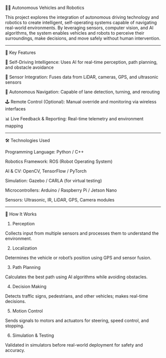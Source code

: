 🚗🤖 Autonomous Vehicles and Robotics

This project explores the integration of autonomous driving technology and robotics to create intelligent, self-operating systems capable of navigating real-world environments. By leveraging sensors, computer vision, and AI algorithms, the system enables vehicles and robots to perceive their surroundings, make decisions, and move safely without human intervention.


---

📌 Key Features

🧠 Self-Driving Intelligence: Uses AI for real-time perception, path planning, and obstacle avoidance

📡 Sensor Integration: Fuses data from LiDAR, cameras, GPS, and ultrasonic sensors

🔄 Autonomous Navigation: Capable of lane detection, turning, and rerouting

🕹️ Remote Control (Optional): Manual override and monitoring via wireless interfaces

📊 Live Feedback & Reporting: Real-time telemetry and environment mapping



---

🛠 Technologies Used

Programming Language: Python / C++

Robotics Framework: ROS (Robot Operating System)

AI & CV: OpenCV, TensorFlow / PyTorch

Simulation: Gazebo / CARLA (for virtual testing)

Microcontrollers: Arduino / Raspberry Pi / Jetson Nano

Sensors: Ultrasonic, IR, LiDAR, GPS, Camera modules



---

🧭 How It Works

1. Perception

Collects input from multiple sensors and processes them to understand the environment.



2. Localization

Determines the vehicle or robot’s position using GPS and sensor fusion.



3. Path Planning

Calculates the best path using AI algorithms while avoiding obstacles.



4. Decision Making

Detects traffic signs, pedestrians, and other vehicles; makes real-time decisions.



5. Motion Control

Sends signals to motors and actuators for steering, speed control, and stopping.



6. Simulation & Testing

Validated in simulators before real-world deployment for safety and accuracy.
